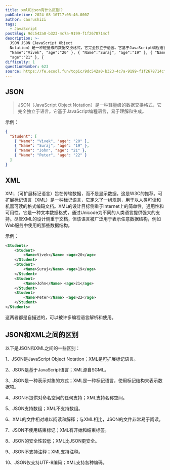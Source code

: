 ```yaml
---
title: xml和json有什么区别？
pubDatetime: 2024-08-10T17:05:46.000Z
author: caorushizi
tags:
  - JavaScript
postSlug: 9dc542a0-b323-4c7a-9199-f1f2678714cf
description: >-
  JSON JSON（JavaScript Object
  Notation）是一种轻量级的数据交换格式，它完全独立于语言。它基于JavaScript编程语言，易于理解和生成。 示例： {"Student":[ {
  "Name":"Vivek", "age":"20" }, { "Name":"Suraj", "age":"19" }, { "Name":"John",
  "age":"21" }, {
difficulty: 1
questionNumber: 623
source: https://fe.ecool.fun/topic/9dc542a0-b323-4c7a-9199-f1f2678714cf
---
```


## JSON

> JSON（JavaScript Object Notation）是一种轻量级的数据交换格式，它完全独立于语言。它基于JavaScript编程语言，易于理解和生成。

示例：

```json
{
  "Student": [
    { "Name": "Vivek", "age": "20" },
    { "Name": "Suraj", "age": "19" },
    { "Name": "John", "age": "21" },
    { "Name": "Peter", "age": "22" }
  ]
}
```

## XML

XML（可扩展标记语言）旨在传输数据，而不是显示数据。这是W3C的推荐。可扩展标记语言（XML）是一种标记语言，它定义了一组规则，用于以人类可读和机器可读的格式编码文档。XML的设计目标侧重于Internet上的简单性，通用性和可用性。它是一种文本数据格式，通过Unicode为不同的人类语言提供强大的支持。尽管XML的设计侧重于文档，但该语言被广泛用于表示任意数据结构，例如Web服务中使用的那些数据结构。

示例：

```xml
<Students>
    <Student>
        <Name>Vivek</Name> <age>20</age>
    </Student>
    <Student>
        <Name>Suraj</Name> <age>19</age>
    </Student>
    <Student>
        <Name>John</Name> <age>21</age>
    </Student>
    <Student>
        <Name>Peter</Name> <age>22</age>
    </Student>
</Students>
```

这两者都是自描述的，可以被许多编程语言解析和使用。

## JSON和XML之间的区别

以下是JSON和XML之间的一些区别：

1、JSON是JavaScript Object Notation；XML是可扩展标记语言。

2、JSON是基于JavaScript语言；XML源自SGML。

3、JSON是一种表示对象的方式；XML是一种标记语言，使用标记结构来表示数据项。

4、JSON不提供对命名空间的任何支持；XML支持名称空间。

5、JSON支持数组；XML不支持数组。

6、XML的文件相对难以阅读和解释；与XML相比，JSON的文件非常易于阅读。

7、JSON不使用结束标记；XML有开始和结束标签。

8、JSON的安全性较低；XML比JSON更安全。

9、JSON不支持注释；XML支持注释。

10、JSON仅支持UTF-8编码；XML支持各种编码。
